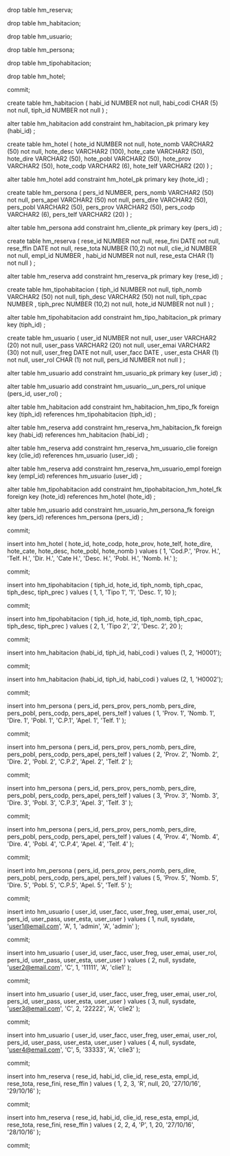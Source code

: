drop table hm_reserva;


drop table hm_habitacion;


drop table hm_usuario;


drop table hm_persona;


drop table hm_tipohabitacion;


drop table hm_hotel;


commit;


create table hm_habitacion ( habi_id NUMBER not null, habi_codi CHAR (5) not null, tiph_id NUMBER not null ) ;


alter table hm_habitacion add constraint hm_habitacion_pk primary key (habi_id) ;


create table hm_hotel ( hote_id NUMBER not null, hote_nomb VARCHAR2 (50) not null, hote_desc VARCHAR2 (100), hote_cate VARCHAR2 (50), hote_dire VARCHAR2 (50), hote_pobl VARCHAR2 (50), hote_prov VARCHAR2 (50), hote_codp VARCHAR2 (6), hote_telf VARCHAR2 (20) ) ;


alter table hm_hotel add constraint hm_hotel_pk primary key (hote_id) ;


create table hm_persona ( pers_id NUMBER, pers_nomb VARCHAR2 (50) not null, pers_apel VARCHAR2 (50) not null, pers_dire VARCHAR2 (50), pers_pobl VARCHAR2 (50), pers_prov VARCHAR2 (50), pers_codp VARCHAR2 (6), pers_telf VARCHAR2 (20) ) ;


alter table hm_persona add constraint hm_cliente_pk primary key (pers_id) ;


create table hm_reserva ( rese_id NUMBER not null, rese_fini DATE not null, rese_ffin DATE not null, rese_tota NUMBER (10,2) not null, clie_id NUMBER not null, empl_id NUMBER , habi_id NUMBER not null, rese_esta CHAR (1) not null ) ;


alter table hm_reserva add constraint hm_reserva_pk primary key (rese_id) ;


create table hm_tipohabitacion ( tiph_id NUMBER not null, tiph_nomb VARCHAR2 (50) not null, tiph_desc VARCHAR2 (50) not null, tiph_cpac NUMBER , tiph_prec NUMBER (10,2) not null, hote_id NUMBER not null ) ;


alter table hm_tipohabitacion add constraint hm_tipo_habitacion_pk primary key (tiph_id) ;


create table hm_usuario ( user_id NUMBER not null, user_user VARCHAR2 (20) not null, user_pass VARCHAR2 (20) not null, user_emai VARCHAR2 (30) not null, user_freg DATE not null, user_facc DATE , user_esta CHAR (1) not null, user_rol CHAR (1) not null, pers_id NUMBER not null ) ;


alter table hm_usuario add constraint hm_usuario_pk primary key (user_id) ;


alter table hm_usuario add constraint hm_usuario__un_pers_rol unique (pers_id,
                                                                      user_rol) ;


alter table hm_habitacion add constraint hm_habitacion_hm_tipo_fk
foreign key (tiph_id) references hm_tipohabitacion (tiph_id) ;


alter table hm_reserva add constraint hm_reserva_hm_habitacion_fk
foreign key (habi_id) references hm_habitacion (habi_id) ;


alter table hm_reserva add constraint hm_reserva_hm_usuario_clie
foreign key (clie_id) references hm_usuario (user_id) ;


alter table hm_reserva add constraint hm_reserva_hm_usuario_empl
foreign key (empl_id) references hm_usuario (user_id) ;


alter table hm_tipohabitacion add constraint hm_tipohabitacion_hm_hotel_fk
foreign key (hote_id) references hm_hotel (hote_id) ;


alter table hm_usuario add constraint hm_usuario_hm_persona_fk
foreign key (pers_id) references hm_persona (pers_id) ;


commit;


insert into hm_hotel ( hote_id, hote_codp, hote_prov, hote_telf, hote_dire, hote_cate, hote_desc, hote_pobl, hote_nomb )
values ( 1,
         'Cod.P.',
         'Prov. H.',
         'Telf. H.',
         'Dir. H.',
         'Cate H.',
         'Desc. H.',
         'Pobl. H.',
         'Nomb. H.' );


commit;


insert into hm_tipohabitacion ( tiph_id, hote_id, tiph_nomb, tiph_cpac, tiph_desc, tiph_prec )
values ( 1,
         1,
         'Tipo 1',
         '1',
         'Desc. 1',
         10 );

commit;


insert into hm_tipohabitacion ( tiph_id, hote_id, tiph_nomb, tiph_cpac, tiph_desc, tiph_prec )
values ( 2,
         1,
         'Tipo 2',
         '2',
         'Desc. 2',
         20 );


commit;


insert into hm_habitacion (habi_id, tiph_id, habi_codi )
values (1,
        2,
        'H0001');


commit;


insert into hm_habitacion (habi_id, tiph_id, habi_codi )
values (2,
        1,
        'H0002');


commit;


insert into hm_persona ( pers_id, pers_prov, pers_nomb, pers_dire, pers_pobl, pers_codp, pers_apel, pers_telf )
values ( 1,
         'Prov. 1',
         'Nomb. 1',
         'Dire. 1',
         'Pobl. 1',
         'C.P.1',
         'Apel. 1',
         'Telf. 1' );


commit;


insert into hm_persona ( pers_id, pers_prov, pers_nomb, pers_dire, pers_pobl, pers_codp, pers_apel, pers_telf )
values ( 2,
         'Prov. 2',
         'Nomb. 2',
         'Dire. 2',
         'Pobl. 2',
         'C.P.2',
         'Apel. 2',
         'Telf. 2' );


commit;


insert into hm_persona ( pers_id, pers_prov, pers_nomb, pers_dire, pers_pobl, pers_codp, pers_apel, pers_telf )
values ( 3,
         'Prov. 3',
         'Nomb. 3',
         'Dire. 3',
         'Pobl. 3',
         'C.P.3',
         'Apel. 3',
         'Telf. 3' );


commit;


insert into hm_persona ( pers_id, pers_prov, pers_nomb, pers_dire, pers_pobl, pers_codp, pers_apel, pers_telf )
values ( 4,
         'Prov. 4',
         'Nomb. 4',
         'Dire. 4',
         'Pobl. 4',
         'C.P.4',
         'Apel. 4',
         'Telf. 4' );


commit;


insert into hm_persona ( pers_id, pers_prov, pers_nomb, pers_dire, pers_pobl, pers_codp, pers_apel, pers_telf )
values ( 5,
         'Prov. 5',
         'Nomb. 5',
         'Dire. 5',
         'Pobl. 5',
         'C.P.5',
         'Apel. 5',
         'Telf. 5' );


commit;


insert into hm_usuario ( user_id, user_facc, user_freg, user_emai, user_rol, pers_id, user_pass, user_esta, user_user )
values ( 1,
         null, sysdate, 'user1@email.com',
                        'A',
                        1,
                        'admin',
                        'A',
                        'admin' );


commit;


insert into hm_usuario ( user_id, user_facc, user_freg, user_emai, user_rol, pers_id, user_pass, user_esta, user_user )
values ( 2,
         null, sysdate, 'user2@email.com',
                        'C',
                        1,
                        '11111',
                        'A',
                        'clie1' );


commit;


insert into hm_usuario ( user_id, user_facc, user_freg, user_emai, user_rol, pers_id, user_pass, user_esta, user_user )
values ( 3,
         null, sysdate, 'user3@email.com',
                        'C',
                        2,
                        '22222',
                        'A',
                        'clie2' );


commit;


insert into hm_usuario ( user_id, user_facc, user_freg, user_emai, user_rol, pers_id, user_pass, user_esta, user_user )
values ( 4,
         null, sysdate, 'user4@email.com',
                        'C',
                        5,
                        '33333',
                        'A',
                        'clie3' );


commit;


insert into hm_reserva ( rese_id, habi_id, clie_id, rese_esta, empl_id, rese_tota, rese_fini, rese_ffin )
values ( 1,
         2,
         3,
         'R',
         null,
         20,
         '27/10/16',
         '29/10/16' );


commit;


insert into hm_reserva ( rese_id, habi_id, clie_id, rese_esta, empl_id, rese_tota, rese_fini, rese_ffin )
values ( 2,
         2,
         4,
         'P',
         1,
         20,
         '27/10/16',
         '28/10/16' );


commit;

